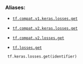 

### Aliases:

- [ `tf.compat.v1.keras.losses.get` ](/api_docs/python/tf/keras/losses/get)

- [ `tf.compat.v2.keras.losses.get` ](/api_docs/python/tf/keras/losses/get)

- [ `tf.compat.v2.losses.get` ](/api_docs/python/tf/keras/losses/get)

- [ `tf.losses.get` ](/api_docs/python/tf/keras/losses/get)



```
 tf.keras.losses.get(identifier)
 
```

